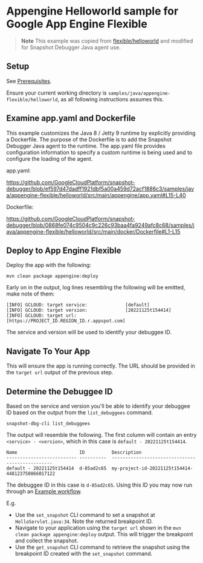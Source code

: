 # Appengine Helloworld sample for Google App Engine Flexible

> **Note**
> This example was copied from
> [flexible/helloworld](https://github.com/GoogleCloudPlatform/java-docs-samples/tree/main/flexible/helloworld)
> and modified for Snapshot Debugger Java agent use.

## Setup

See [Prerequisites](../README.md#Prerequisites).

Ensure your current working directory is
`samples/java/appengine-flexible/helloworld`, as all following instructions
assumes this.

## Examine app.yaml and Dockerfile

This example customizes the Java 8 / Jetty 9 runtime by explicitly providing a
Dockerfile. The purpose of the Dockerfile is to add the Snapshot Debugger Java
agent to the runtime. The app.yaml file provides configuration information to
specify a custom runtime is being used and to configure the loading of the
agent.

app.yaml:

https://github.com/GoogleCloudPlatform/snapshot-debugger/blob/ef597d47dadff1921dbf5a00a459d72acf1886c3/samples/java/appengine-flexible/helloworld/src/main/appengine/app.yaml#L15-L40

Dockerfile:

https://github.com/GoogleCloudPlatform/snapshot-debugger/blob/0868fe074c9504c9c226c93baa4fa9249afc8c68/samples/java/appengine-flexible/helloworld/src/main/docker/Dockerfile#L1-L15

## Deploy to App Engine Flexible

Deploy the app with the following:

```
mvn clean package appengine:deploy
```

Early on in the output, log lines resembling the following will be emitted, make
note of them:

```
[INFO] GCLOUD: target service:              [default]
[INFO] GCLOUD: target version:              [20221125t154414]
[INFO] GCLOUD: target url:                  [https://PROJECT_ID.REGION_ID.r.appspot.com]
```

The service and version will be used to identify your debuggee ID.

## Navigate To Your App

This will ensure the app is running correctly. The URL should be provided in the
`target url` output of the previous step.

## Determine the Debuggee ID

Based on the service and version you'll be able to identify your debuggee ID
based on the output from the `list_debuggees` command.

```
snapshot-dbg-cli list_debuggees
```

The output will resemble the following. The first column will contain an entry
`<service> - <version>`, which in this case is `default - 20221125t154414`.

```
Name                       ID          Description
-------------------------- ----------  ------------------------------------------------
default - 20221125t154414  d-85ad2c65  my-project-id-20221125t154414-448123750866017122
```

The debuggee ID in this case is  `d-85ad2c65`. Using this ID you may now run
through an [Example workflow](../../../../README.md#example-workflow).

E.g.
*    Use the `set_snapshot` CLI command to set a snapshot at
     `HelloServlet.java:34`. Note the returned breakpoint ID.
*    Navigate to your application using the `target url` shown in the `mvn clean
     package appengine:deploy` output. This will trigger the breakpoint and
     collect the snapshot.
*    Use the `get_snapshot` CLI command to retrieve the snapshot using the
     breakpoint ID created with the `set_snapshot` command.
